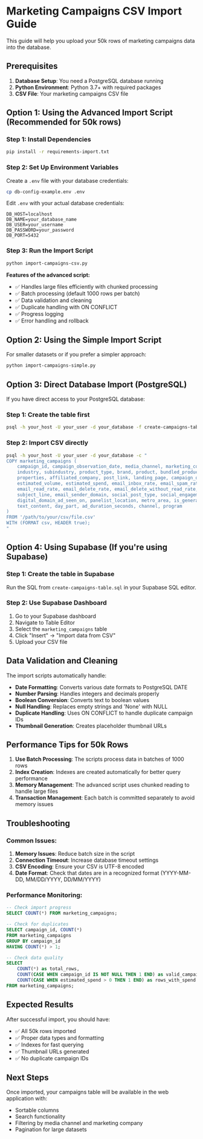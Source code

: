 # Marketing Campaigns CSV Import Guide

This guide will help you upload your 50k rows of marketing campaigns data into the database.

## Prerequisites

1. **Database Setup**: You need a PostgreSQL database running
2. **Python Environment**: Python 3.7+ with required packages
3. **CSV File**: Your marketing campaigns CSV file

## Option 1: Using the Advanced Import Script (Recommended for 50k rows)

### Step 1: Install Dependencies

```bash
pip install -r requirements-import.txt
```

### Step 2: Set Up Environment Variables

Create a `.env` file with your database credentials:

```bash
cp db-config-example.env .env
```

Edit `.env` with your actual database credentials:

```env
DB_HOST=localhost
DB_NAME=your_database_name
DB_USER=your_username
DB_PASSWORD=your_password
DB_PORT=5432
```

### Step 3: Run the Import Script

```bash
python import-campaigns-csv.py
```

**Features of the advanced script:**
- ✅ Handles large files efficiently with chunked processing
- ✅ Batch processing (default 1000 rows per batch)
- ✅ Data validation and cleaning
- ✅ Duplicate handling with ON CONFLICT
- ✅ Progress logging
- ✅ Error handling and rollback

## Option 2: Using the Simple Import Script

For smaller datasets or if you prefer a simpler approach:

```bash
python import-campaigns-simple.py
```

## Option 3: Direct Database Import (PostgreSQL)

If you have direct access to your PostgreSQL database:

### Step 1: Create the table first

```bash
psql -h your_host -U your_user -d your_database -f create-campaigns-table.sql
```

### Step 2: Import CSV directly

```bash
psql -h your_host -U your_user -d your_database -c "
COPY marketing_campaigns (
    campaign_id, campaign_observation_date, media_channel, marketing_company,
    industry, subindustry, product_type, brand, product, bundled_products,
    properties, affiliated_company, post_link, landing_page, campaign_observation_country,
    estimated_volume, estimated_spend, email_inbox_rate, email_spam_rate,
    email_read_rate, email_delete_rate, email_delete_without_read_rate,
    subject_line, email_sender_domain, social_post_type, social_engagement,
    digital_domain_ad_seen_on, panelist_location, metro_area, is_general_branding,
    text_content, day_part, ad_duration_seconds, channel, program
)
FROM '/path/to/your/csv/file.csv'
WITH (FORMAT csv, HEADER true);
"
```

## Option 4: Using Supabase (If you're using Supabase)

### Step 1: Create the table in Supabase

Run the SQL from `create-campaigns-table.sql` in your Supabase SQL editor.

### Step 2: Use Supabase Dashboard

1. Go to your Supabase dashboard
2. Navigate to Table Editor
3. Select the `marketing_campaigns` table
4. Click "Insert" → "Import data from CSV"
5. Upload your CSV file

## Data Validation and Cleaning

The import scripts automatically handle:

- **Date Formatting**: Converts various date formats to PostgreSQL DATE
- **Number Parsing**: Handles integers and decimals properly
- **Boolean Conversion**: Converts text to boolean values
- **Null Handling**: Replaces empty strings and 'None' with NULL
- **Duplicate Handling**: Uses ON CONFLICT to handle duplicate campaign IDs
- **Thumbnail Generation**: Creates placeholder thumbnail URLs

## Performance Tips for 50k Rows

1. **Use Batch Processing**: The scripts process data in batches of 1000 rows
2. **Index Creation**: Indexes are created automatically for better query performance
3. **Memory Management**: The advanced script uses chunked reading to handle large files
4. **Transaction Management**: Each batch is committed separately to avoid memory issues

## Troubleshooting

### Common Issues:

1. **Memory Issues**: Reduce batch size in the script
2. **Connection Timeout**: Increase database timeout settings
3. **CSV Encoding**: Ensure your CSV is UTF-8 encoded
4. **Date Format**: Check that dates are in a recognized format (YYYY-MM-DD, MM/DD/YYYY, DD/MM/YYYY)

### Performance Monitoring:

```sql
-- Check import progress
SELECT COUNT(*) FROM marketing_campaigns;

-- Check for duplicates
SELECT campaign_id, COUNT(*) 
FROM marketing_campaigns 
GROUP BY campaign_id 
HAVING COUNT(*) > 1;

-- Check data quality
SELECT 
    COUNT(*) as total_rows,
    COUNT(CASE WHEN campaign_id IS NOT NULL THEN 1 END) as valid_campaign_ids,
    COUNT(CASE WHEN estimated_spend > 0 THEN 1 END) as rows_with_spend
FROM marketing_campaigns;
```

## Expected Results

After successful import, you should have:
- ✅ All 50k rows imported
- ✅ Proper data types and formatting
- ✅ Indexes for fast querying
- ✅ Thumbnail URLs generated
- ✅ No duplicate campaign IDs

## Next Steps

Once imported, your campaigns table will be available in the web application with:
- Sortable columns
- Search functionality
- Filtering by media channel and marketing company
- Pagination for large datasets
